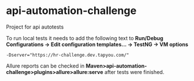 # api-automation-challenge
Project for api autotests

To run local tests it needs to add the following text to
**Run/Debug Configurations -> Edit configuration templates... -> TestNG -> VM options**

```
-Dserver="https://hr-challenge.dev.tapyou.com/"
```

Allure reports can be checked in
**Maven>api-automation-challenge>plugins>allure>allure:serve** after tests were finished.